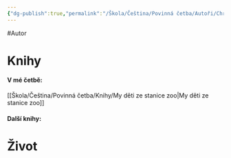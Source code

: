 ```yaml
---
{"dg-publish":true,"permalink":"/Škola/Čeština/Povinná četba/Autoři/Christiane F./","created":"2023-11-28T11:57:01.567+01:00","updated":"2024-05-19T15:09:16.551+02:00"}
---
```


#Autor 
# Knihy
#### V mé četbě:
[[Škola/Čeština/Povinná četba/Knihy/My děti ze stanice zoo\|My děti ze stanice zoo]]
#### Další knihy:

# Život

